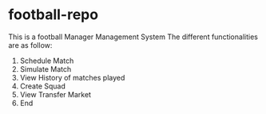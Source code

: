 # football-repo
This is a football Manager Management System
The different functionalities are as follow:
1. Schedule Match
2. Simulate Match
3. View History of matches played
4. Create Squad
5. View Transfer Market
6. End
